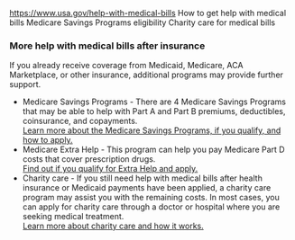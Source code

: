 

https://www.usa.gov/help-with-medical-bills
How to get help with medical bills
Medicare Savings Programs eligibility
Charity care for medical bills

### **More help with medical bills after insurance**

If you already receive coverage from Medicaid, Medicare, ACA Marketplace, or other insurance, additional programs may provide further support.

* Medicare Savings Programs - There are 4 Medicare Savings Programs that may be able to help with Part A and Part B premiums, deductibles, coinsurance, and copayments.  
  [Learn more about the Medicare Savings Programs, if you qualify, and how to apply.](https://www.medicare.gov/basics/costs/help/medicare-savings-programs)  
* Medicare Extra Help - This program can help you pay Medicare Part D costs that cover prescription drugs.  
  [Find out if you qualify for Extra Help and apply.](https://www.medicare.gov/basics/costs/help/drug-costs)  
* Charity care - If you still need help with medical bills after health insurance or Medicaid payments have been applied, a charity care program may assist you with the remaining costs. In most cases, you can apply for charity care through a doctor or hospital where you are seeking medical treatment.  
  [Learn more about charity care and how it works.](https://www.consumerfinance.gov/ask-cfpb/is-there-financial-help-for-my-medical-bills-en-2124/)
